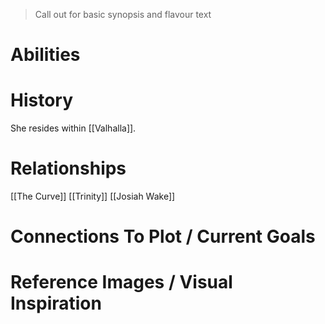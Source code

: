 > Call out for basic synopsis and flavour text

# Abilities

# History
She resides within [[Valhalla]].
# Relationships
[[The Curve]]
[[Trinity]]
[[Josiah Wake]]

# Connections To Plot / Current Goals

# Reference Images / Visual Inspiration